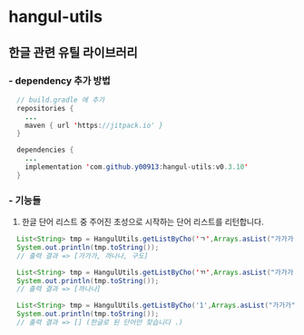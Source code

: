 # hangul-utils

## 한글 관련 유틸 라이브러리

### - dependency 추가 방법
```java
  // build.gradle 에 추가
  repositories {
    ...
    maven { url 'https://jitpack.io' }
  }

  dependencies {
    ...
    implementation 'com.github.y00913:hangul-utils:v0.3.10'
  }
```

### - 기능들
1. 한글 단어 리스트 중 주어진 초성으로 시작하는 단어 리스트를 리턴합니다.
```java
  List<String> tmp = HangulUtils.getListByCho('ㄱ',Arrays.asList("가가가","까나나","다다다","나나","구도","11"));
  System.out.println(tmp.toString());
  // 출력 결과 => [가가가, 까나나, 구도]

  List<String> tmp = HangulUtils.getListByCho('ㄲ',Arrays.asList("가가가","까나나","다다다","나나","구도","11"));
  System.out.println(tmp.toString());
  // 출력 결과 => [까나나]

  List<String> tmp = HangulUtils.getListByCho('1',Arrays.asList("가가가","까나나","다다다","나나","구도","11"));
  System.out.println(tmp.toString());
  // 출력 결과 => [] (한글로 된 단어만 찾습니다 .)
```
